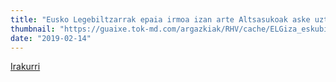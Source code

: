 ```yaml
---
title: "Eusko Legebiltzarrak epaia irmoa izan arte Altsasukoak aske uztea eskatu du"
thumbnail: "https://guaixe.tok-md.com/argazkiak/RHV/cache/ELGiza_eskubideak_tokikom_735x413.jpg"
date: "2019-02-14"
---
```

[Irakurri](https://guaixe.eus/altsasu/1550133068808-eusko-legebiltzarrak-epaia-irmoa-izan-arte-altsasukoak-aske-uztea-eskatu-du)
